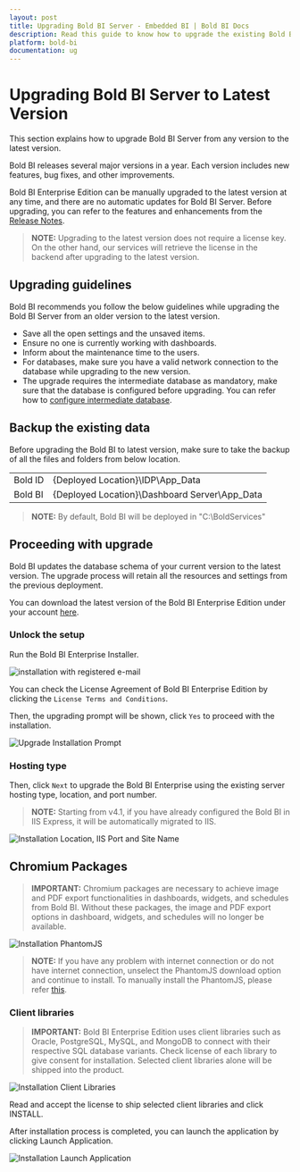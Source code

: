 ```yaml
---
layout: post
title: Upgrading Bold BI Server - Embedded BI | Bold BI Docs
description: Read this guide to know how to upgrade the existing Bold BI Server in your machine to the latest version without any hassle.
platform: bold-bi
documentation: ug
---
```


# Upgrading Bold BI Server to Latest Version

This section explains how to upgrade Bold BI Server from any version to the latest version.

Bold BI releases several major versions in a year. Each version includes new features, bug fixes, and other improvements.

Bold BI Enterprise Edition can be manually upgraded to the latest version at any time, and there are no automatic updates for Bold BI Server. Before upgrading, you can refer to the features and enhancements from the [Release Notes](https://www.boldbi.com/release-history/enterprise/).

> **NOTE:** Upgrading to the latest version does not require a license key. On the other hand, our services will retrieve the license in the backend after upgrading to the latest version.

## Upgrading guidelines

Bold BI recommends you follow the below guidelines while upgrading the Bold BI Server from an older version to the latest version. 

* Save all the open settings and the unsaved items.
* Ensure no one is currently working with dashboards.
* Inform about the maintenance time to the users.
* For databases, make sure you have a valid network connection to the database while upgrading to the new version. 
* The upgrade requires the intermediate database as mandatory, make sure that the database is configured before upgrading. You can refer how to [configure intermediate database](/site-administration/data-process-settings/datastore-settings/).

## Backup the existing data
Before upgrading the Bold BI to latest version, make sure to take the backup of all the files and folders from below location.
<table>
    <tr>
      <td>
       Bold ID
      </td>
      <td>
      {Deployed Location}\IDP\App_Data
      </td>
    </tr>
    <tr>
      <td>
       Bold BI
      </td>
      <td>
       {Deployed Location}\Dashboard Server\App_Data
      </td>
    </tr>
    </table>

> **NOTE:**  By default, Bold BI will be deployed in "C:\BoldServices\"


## Proceeding with upgrade
Bold BI updates the database schema of your current version to the latest version. The upgrade process will retain all the resources and settings from the previous deployment.

You can download the latest version of the Bold BI Enterprise Edition under your account [here](https://www.boldbi.com/account/downloads/embedded).

### Unlock the setup

Run the Bold BI Enterprise Installer.

![installation with registered e-mail](/static/assets/installation-and-deployment/images/installation-step-1.png)

You can check the License Agreement of Bold BI Enterprise Edition by clicking the `License Terms and Conditions`.

Then, the upgrading prompt will be shown, click `Yes` to proceed with the installation.

![Upgrade Installation Prompt](/static/assets/installation-and-deployment/images/upgrade-prompt.png)

### Hosting type

Then, click `Next` to upgrade the Bold BI Enterprise using the existing server hosting type, location, and port number.

> **NOTE:** Starting from v4.1, if you have already configured the Bold BI in IIS Express, it will be automatically migrated to IIS.

![Installation Location, IIS Port and Site Name](/static/assets/installation-and-deployment/images/installation-IIS-disabled.png)

## Chromium Packages

> **IMPORTANT:** Chromium packages are necessary to achieve image and PDF export functionalities in dashboards, widgets, and schedules from Bold BI. Without these packages, the image and PDF export options in dashboard, widgets, and schedules will no longer be available.

![Installation PhantomJS](/static/assets/installation-and-deployment/images/installation-chromium-packages.png)  

> **NOTE:** If you have any problem with internet connection or do not have internet connection, unselect the PhantomJS download option and continue to install. To manually install the PhantomJS, please refer [this](/faq/how-to-install-phantomjs-manually/).

### Client libraries

> **IMPORTANT:** Bold BI Enterprise Edition uses client libraries such as Oracle, PostgreSQL, MySQL, and MongoDB to connect with their respective SQL database variants. Check license of each library to give consent for installation. Selected client libraries alone will be shipped into the product.

![Installation Client Libraries](/static/assets/installation-and-deployment/images/installation-clientlibraries.png)

Read and accept the license to ship selected client libraries and click INSTALL.

After installation process is completed, you can launch the application by clicking Launch Application.

![Installation Launch Application](/static/assets/installation-and-deployment/images/installation-launchapplication.png)
